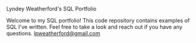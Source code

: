 Lyndey Weatherford's SQL Portfolio 

Welcome to my SQL portfolio! This code repository contains examples of SQL I've written. Feel free to take a look and reach out if you have any questions. lpweatherford@gmail.com 
